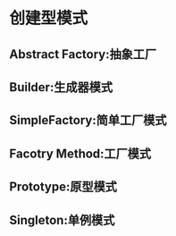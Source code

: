 # 创建型模式
## Abstract Factory:抽象工厂
## Builder:生成器模式
## SimpleFactory:简单工厂模式
## Facotry Method:工厂模式
## Prototype:原型模式
## Singleton:单例模式
